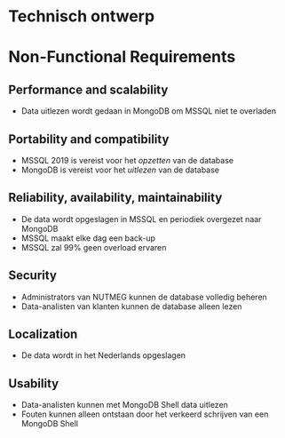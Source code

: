 # Technisch ontwerp

# Non-Functional Requirements

## Performance and scalability

- Data uitlezen wordt gedaan in MongoDB om MSSQL niet te overladen

## Portability and compatibility

- MSSQL 2019 is vereist voor het *opzetten* van de database
- MongoDB is vereist voor het *uitlezen* van de database

## Reliability, availability, maintainability

- De data wordt opgeslagen in MSSQL en periodiek overgezet naar MongoDB
- MSSQL maakt elke dag een back-up
- MSSQL zal 99% geen overload ervaren

## Security

- Administrators van NUTMEG kunnen de database volledig beheren
- Data-analisten van klanten kunnen de database alleen lezen

## Localization

- De data wordt in het Nederlands opgeslagen

## Usability

- Data-analisten kunnen met MongoDB Shell data uitlezen
- Fouten kunnen alleen ontstaan door het verkeerd schrijven van een MongoDB Shell